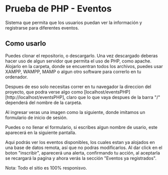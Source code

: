 # Prueba de PHP - Eventos

Sistema que permita que los usuarios puedan ver
la información y registrarse para diferentes eventos.

## Como usarlo

Puedes clonar el repositorio, o descargarlo. 
Una vez descargado deberas hacer uso de algun servidor que permita el uso de PHP, como apache.
Alojarlo en la carpeta, donde se encuentran todos los archivos, puedes usar XAMPP, WAMPP, MAMP o algun otro software para correrlo en tu ordenador.

Despues de eso solo necesitas correr en tu navegador la direccion del proyecto, que podra verse algo como
[localhost/eventsPHP][http://localhost/eventsPHP], claro que lo que vaya despues de la barra "/" dependerá del nombre de la carpeta.

Al ingresar veras una imagen como la siguiente, donde imitamos un formulario de inicio de sesión.


Puedes o no llenar el formulario, si escribes algun nombre de usario, este aparecerá en la siguiente pantalla.

Aqui podrás ver los eventos disponibles, los cuales estan ya alojados en una base de datos remota, así que no podras modificarlos.
Al dar click en el boton "inscribir", aparecerá una alerta, confirmando tu acción, al aceptarla se recargará la pagína y ahora verás la sección "Eventos ya registrados".

Nota: Todo el sitio es 100% responisvo.
